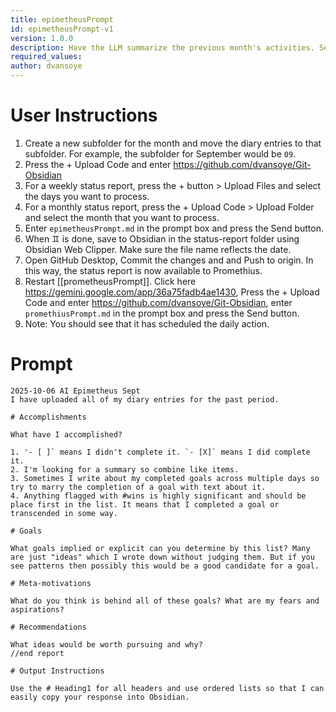 ```yaml
---
title: epimetheusPrompt
id: epimetheusPrompt-v1
version: 1.0.0
description: Have the LLM summarize the previous month's activities. See if it can uncover implied goals.
required_values:
author: dvansoye
---
```

# User Instructions

1. Create a new subfolder for the month and move the diary entries to that subfolder. For example, the subfolder for September would be `09`. 
2. Press the + Upload Code and enter https://github.com/dvansoye/Git-Obsidian 
3. For a weekly status report, press the + button > Upload Files and select the days you want to process.
4. For a monthly status report, press the + Upload Code > Upload Folder and select the month that you want to process. 
5. Enter `epimetheusPrompt.md` in the prompt box and press the Send button.
6. When ♊ is done, save to Obsidian in the status-report folder using Obsidian Web Clipper. Make sure the file name reflects the date. 
7. Open GitHub Desktop, Commit the changes and and Push to origin. In this way, the status report is now available to Promethius. 
8. Restart [[prometheusPrompt]]. Click here https://gemini.google.com/app/36a75fadb4ae1430, Press the + Upload Code and enter https://github.com/dvansoye/Git-Obsidian, enter `promethiusPrompt.md` in the prompt box and press the Send button. 
9. Note: You should see that it has scheduled the daily action.

# Prompt

```
2025-10-06 AI Epimetheus Sept
I have uploaded all of my diary entries for the past period. 

# Accomplishments

What have I accomplished? 

1. '- [ ]` means I didn't complete it. `- [X]` means I did complete it. 
2. I'm looking for a summary so combine like items. 
3. Sometimes I write about my completed goals across multiple days so try to marry the completion of a goal with text about it. 
4. Anything flagged with #wins is highly significant and should be place first in the list. It means that I completed a goal or transcended in some way.

# Goals

What goals implied or explicit can you determine by this list? Many are just "ideas" which I wrote down without judging them. But if you see patterns then possibly this would be a good candidate for a goal. 

# Meta-motivations

What do you think is behind all of these goals? What are my fears and aspirations? 

# Recommendations 

What ideas would be worth pursuing and why?
//end report

# Output Instructions

Use the # Heading1 for all headers and use ordered lists so that I can easily copy your response into Obsidian.
```
